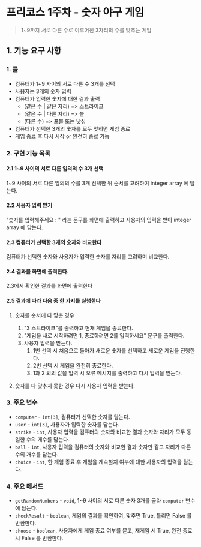# 프리코스 1주차 - 숫자 야구 게임

> 1~9까지 서로 다른 수로 이루어진 3자리의 수를 맞추는 게임

## 1. 기능 요구 사항

### 1. 룰
- 컴퓨터가 1~9 사이의 서로 다른 수 3개를 선택
- 사용자는 3개의 숫자 입력
- 컴퓨터가 입력한 숫자에 대한 결과 출력
    - (같은 수 | 같은 자리) => 스트라이크
    - (같은 수 | 다른 자리) => 볼
    - (다른 수) => 포볼 또는 낫싱
- 컴퓨터가 선택한 3개의 숫자를 모두 맞히면 게임 종료
- 게임 종료 후 다시 시작 or 완전히 종료 가능

### 2. 구현 기능 목록

#### 2.1 1~9 사이의 서로 다른 임의의 수 3개 선택

1~9 사이의 서로 다른 임의의 수를 3개 선택한 뒤 순서를 고려하여 integer array 에 담는다.

#### 2.2 사용자 입력 받기

"숫자를 입력해주세요 : " 라는 문구를 화면에 출력하고 사용자의 입력을 받아 integer array 에 담는다.

#### 2.3 컴퓨터가 선택한 3개의 숫자와 비교한다

컴퓨터가 선택한 숫자와 사용자가 입력한 숫자를 자리를 고려하며 비교한다.

#### 2.4 결과를 화면에 출력한다.

2.3에서 확인한 결과를 화면에 출력한다

#### 2.5 결과에 따라 다음 중 한 가지를 실행한다

1) 숫자를 순서에 다 맞춘 경우
    1) "3 스트라이크"를 출력하고 현재 게임을 종료한다.
    2) "게임을 새로 시작하려면 1, 종료하려면 2를 입력하세요" 문구를 출력한다.
    3) 사용자 입력을 받는다.
        1) 1번 선택 시 처음으로 돌아가 새로운 숫자를 선택하고 새로운 게임을 진행한다.
        2) 2번 선택 시 게임을 완전히 종료한다.
        3) 1과 2 외의 값을 입력 시 오류 메시지를 출력하고 다시 입력을 받는다.
  
2) 숫자를 다 맞추지 못한 경우 다시 사용자 입력을 받는다.

### 3. 주요 변수

- `computer` - `int[3]`, 컴퓨터가 선택한 숫자를 담는다.
- `user` - `int[3]`, 사용자가 입력한 숫자를 담는다.
- `strike` - `int`, 사용자 입력을 컴퓨터의 숫자와 비교한 결과 숫자와 자리가 모두 동일한 수의 개수를 담는다.
- `ball` - `int`, 사용자 입력을 컴퓨터의 숫자와 비교한 결과 숫자만 같고 자리가 다른 수의 개수를 담는다.
- `choice` - `int`, 한 게임 종료 후 게임을 계속할지 여부에 대한 사용자의 입력을 담는다.

### 4. 주요 메서드

- `getRandomNumbers` - `void`, 1~9 사이의 서로 다른 숫자 3개를 골라 `computer` 변수에 담는다.
- `checkResult` - `boolean`, 게임의 결과를 확인하여, 맞추면 True, 틀리면 False 를 반환한다. 
- `choose` - `boolean`, 사용자에게 게임 종료 여부를 묻고, 재게임 시 True, 완전 종료 시 False 를 반환한다.